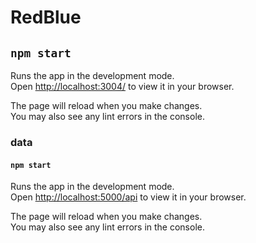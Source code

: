 # RedBlue

## `npm start`

Runs the app in the development mode.\
Open [http://localhost:3004/](http://localhost:3004/) to view it in your browser.

The page will reload when you make changes.\
You may also see any lint errors in the console.

### data

#### `npm start`

Runs the app in the development mode.\
Open [http://localhost:5000/api](http://localhost:5000/api/) to view it in your browser.

The page will reload when you make changes.\
You may also see any lint errors in the console.
